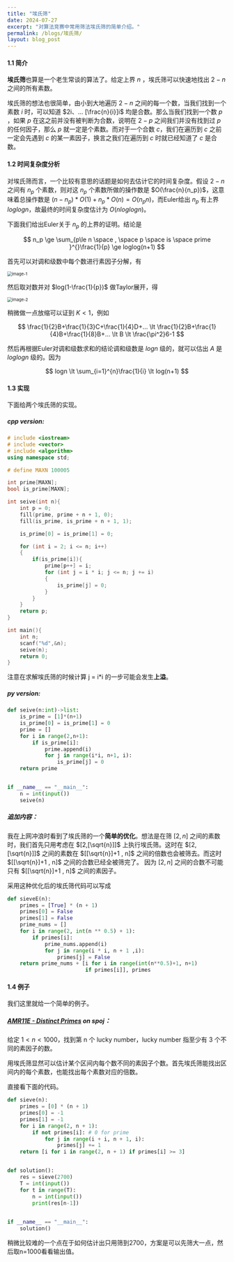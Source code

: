 ```yaml
---
title: "埃氏筛"
date: 2024-07-27
excerpt: "对算法竞赛中常用筛法埃氏筛的简单介绍。"
permalink: /blogs/埃氏筛/
layout: blog_post
---
```


#### 1.1 简介

**埃氏筛**也算是一个老生常谈的算法了。给定上界 $n$ ，埃氏筛可以快速地找出 $2-n$ 之间的所有素数。

埃氏筛的想法也很简单，由小到大地遍历 $2-n$  之间的每一个数，当我们找到一个素数 $i$ 时，可以知道 $2i、… [\frac{n}{i}]i$ 均是合数。那么当我们找到一个数 $p$ ，如果 $p$ 在这之前并没有被判断为合数，说明在 $2-p$ 之间我们并没有找到过 $p$ 的任何因子，那么 $p$ 就一定是个素数。而对于一个合数 $c$，我们在遍历到 $c$ 之前一定会先遇到 $c$ 的某一素因子，换言之我们在遍历到  $c$ 时就已经知道了 $c$ 是合数。

#### 1.2 时间复杂度分析

对埃氏筛而言，一个比较有意思的话题是如何去估计它的时间复杂度。假设 $2-n$ 之间有 $n_p$ 个素数，则对这 $n_p$ 个素数所做的操作数是 $O(\frac{n}{n_p})$，这意味着总操作数是 $(n-n_p) * O(1) + n_p * O(n) = O(n_pn)$，而Euler给出  $n_p$  有上界 $loglogn$，故最终的时间复杂度估计为 $O(nloglogn)$。

下面我们给出Euler关于 $n_p$ 的上界的证明。结论是

$$
n_p \ge \sum_{p\le n \space , \space p \space is \space prime }^{}\frac{1}{p} \ge loglog(n+1)
$$

首先可以对调和级数中每个数进行素因子分解，有

<img src="{{ site.baseurl }}/assets/images/blogs-images/2024-07-27-1/1.png" alt="image-1" style="zoom:67%;" />

然后取对数并对 $log(1-\frac{1}{p})$ 做Taylor展开，得

<img src="{{ site.baseurl }}/assets/images/blogs-images/2024-07-27-1/2.png" alt="image-2" style="zoom:67%;" />

稍微做一点放缩可以证到 $K \lt 1$，例如

$$
\frac{1}{2}B+\frac{1}{3}C+\frac{1}{4}D+… \lt \frac{1}{2}B+\frac{1}{4}B+\frac{1}{8}B+… \lt B \lt \frac{\pi^2}6-1
$$

然后再根据Euler对调和级数求和的结论调和级数是 $logn$ 级的，就可以估出 $A$ 是 $loglogn$ 级的。因为

$$
logn \lt \sum_{i=1}^{n}\frac{1}{i} \lt log(n+1)
$$

#### 1.3 实现

下面给两个埃氏筛的实现。

##### cpp version:

```c++
# include <iostream>
# include <vector>
# include <algorithm>
using namespace std;

# define MAXN 100005

int prime[MAXN];
bool is_prime[MAXN];

int seive(int n){
    int p = 0;
    fill(prime, prime + n + 1, 0);
    fill(is_prime, is_prime + n + 1, 1);

    is_prime[0] = is_prime[1] = 0;

    for (int i = 2; i <= n; i++)
    {
        if(is_prime[i]){
            prime[p++] = i;
            for (int j = i * i; j <= n; j += i)
            {
                is_prime[j] = 0;
            }
        }
    }
    return p;
}

int main(){
    int n;
    scanf("%d",&n);
    seive(n);
    return 0;
}
```

注意在求解埃氏筛的时候计算 j = i*i 的一步可能会发生**上溢**。

##### py version:

```python
def seive(n:int)->list:
    is_prime = [1]*(n+1)
    is_prime[0] = is_prime[1] = 0
    prime = []
    for i in range(2,n+1):
        if is_prime[i]:
            prime.append(i)
            for j in range(i*i, n+1, i):
                is_prime[j] = 0
    return prime


if __name__ == "__main__":
    n = int(input())
    seive(n)
```

##### 追加内容：

我在上网冲浪时看到了埃氏筛的一个**简单的优化**。想法是在筛 $[2,n]$ 之间的素数时，我们首先只用考虑在 $[2,[\sqrt{n}]]$ 上执行埃氏筛。这时在 $[2,[\sqrt{n}]]$ 之间的素数在 $[[\sqrt{n}]+1 , n]$ 之间的倍数也会被筛去。而这时 $[[\sqrt{n}]+1 , n]$  之间的合数已经全被筛完了。 因为 $[2,n]$ 之间的合数不可能只有 $[[\sqrt{n}]+1 , n]$ 之间的素因子。

采用这种优化后的埃氏筛代码可以写成

```python
def sieveE(n):
    primes = [True] * (n + 1)
    primes[0] = False
    primes[1] = False
    prime_nums = []
    for i in range(2, int(n ** 0.5) + 1):
        if primes[i]:
            prime_nums.append(i)
            for j in range(i * i, n + 1 ,i):
                primes[j] = False
    return prime_nums + [i for i in range(int(n**0.5)+1, n+1)
                         if primes[i]], primes
```

#### 1.4 例子

我们这里就给一个简单的例子。

##### [AMR11E - Distinct Primes](https://www.spoj.com/problems/AMR11E/) on spoj：

给定 $1 \lt n \lt 1000$，找到第 n 个 lucky number，lucky number 指至少有 3 个不同的素因子的数。

用埃氏筛显然可以估计某个区间内每个数不同的素因子个数。首先埃氏筛能找出区间内的每个素数，也能找出每个素数对应的倍数。

直接看下面的代码。

```python
def sieve(n):
    primes = [0] * (n + 1)
    primes[0] = -1
    primes[1] = -1
    for i in range(2, n + 1):
        if not primes[i]: # 0 for prime
            for j in range(i + i, n + 1, i):
                primes[j] += 1
    return [i for i in range(2, n + 1) if primes[i] >= 3]


def solution():
    res = sieve(2700)
    T = int(input())
    for t in range(T):
        n = int(input())
        print(res[n-1])
        

if __name__ == "__main__":
    solution()
```

稍微比较难的一个点在于如何估计出只用筛到2700，方案是可以先筛大一点，然后取n=1000看看输出值。

